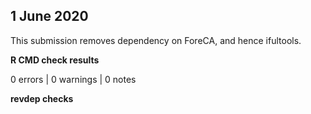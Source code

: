 ## 1 June 2020

This submission removes dependency on ForeCA, and hence ifultools.

**R CMD check results**

0 errors | 0 warnings | 0 notes

**revdep checks**

